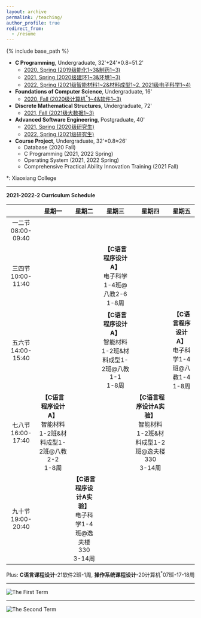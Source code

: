 ```yaml
---
layout: archive
permalink: /teaching/
author_profile: true
redirect_from:
  - /resume
---
```


{% include base_path %}

* **C Programming**, Undergraduate, 32'+24'\*0.8=51.2'
  * [2020, Spring (2019级能化1~3&制药1~3)](http://guoshengkang.github.io/teaching/2020-spring-c-programming)
  * [2021, Spring (2020级建环1~3&环境1~3)](http://guoshengkang.github.io/teaching/2021-spring-c-programming)
  * [2022, Spring (2021级智能材料1~2&材料成型1~2, 2021级电子科学1~4)](http://guoshengkang.github.io/teaching/2022-spring-c-programming)
* **Foundations of Computer Science**, Undergraduate, 16'
  * [2020, Fall (2020级计算机<sup>\*</sup>1~4&软件1~3)](http://guoshengkang.github.io/teaching/2020-fall-foundations-of-computer-science)
* **Discrete Mathematical Structures**, Undergraduate, 72'
  * [2021, Fall (2021级大数据1~3)](http://guoshengkang.github.io/teaching/2021-fall-discrete-mathematical-structures)
* **Advanced Software Engineering**, Postgraduate, 40'
  * [2021, Spring (2020级研究生)](http://guoshengkang.github.io/teaching/2021-spring-advanced-software-engineering)
  * [2022, Spring (2021级研究生)](http://guoshengkang.github.io/teaching/2022-spring-advanced-software-engineering)
* **Course Project**, Undergraduate, 32'\*0.8≈26'
  * Database (2020 Fall)
  * C Programming (2021, 2022 Spring)
  * Operating System (2021, 2022 Spring)
  * Comprehensive Practical Ability Innovation Training (2021 Fall)

\*: Xiaoxiang College
- - -

**2021-2022-2 Curriculum Schedule**

|        |星期一|星期二|星期三|星期四|星期五|
| :----: | :----: | :----: | :----: | :----: | :----: |
|一二节<br>08:00-09:40|	|	| |	 |	|
|三四节<br>10:00-11:40|	|	|**【C语言程序设计A】**<br>电子科学1-4班@八教2-6<br>1-8周| |  |
|五六节<br>14:00-15:40| |	 |**【C语言程序设计A】**<br>智能材料1-2班&材料成型1-2班@八教1-1<br>1-8周|	 |**【C语言程序设计A】**<br>电子科学1-4班@八教1-4<br>1-8周|
|七八节<br>16:00-17:40|**【C语言程序设计A】**<br>智能材料1-2班&材料成型1-2班@八教2-2<br>1-8周|	 |  |**【C语言程序设计A实验】**<br>智能材料1-2班&材料成型1-2班@逸夫楼330<br>3-14周|	|
|九十节<br>19:00-20:40|	|**【C语言程序设计A实验】**<br>电子科学1-4班@逸夫楼330<br>3-14周|	|	| |

Plus: **C语言课程设计**-21软件2班-1周, **操作系统课程设计**-20计算机<sup>\*</sup>07班-17-18周
- - -

![The First Term](http://guoshengkang.github.io/files/The_First_Term.jpg)  
- - -
![The Second Term](http://guoshengkang.github.io/files/The_Second_Term.jpg) 
